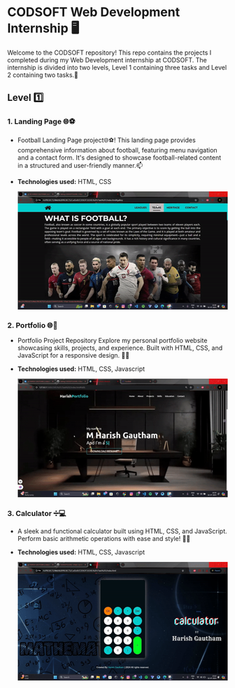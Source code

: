 # CODSOFT Web Development Internship 🖥️
Welcome to the CODSOFT repository! This repo contains the projects I completed during my Web Development internship at CODSOFT. The internship is divided into two levels, Level 1 containing three tasks and Level 2 containing two tasks.📝

## Level 1️⃣

### 1. Landing Page 🌐⚽
- Football Landing Page project🌐⚽! This landing page provides comprehensive information about football, featuring menu navigation and a contact form. It's designed to showcase football-related content in a structured and user-friendly manner.📫
- **Technologies used:** HTML, CSS

  ![image](https://github.com/harishy0406/CODSOFT/blob/main/Task1.gif)

  
### 2. Portfolio 🌐💼
- Portfolio Project Repository Explore my personal portfolio website showcasing skills, projects, and experience. Built with HTML, CSS, and JavaScript for a responsive design. 💼🚀
- **Technologies used:** HTML, CSS, Javascript

  ![image](https://github.com/harishy0406/CODSOFT/blob/main/Task2.gif)

### 3. Calculator  ➗💻
- A sleek and functional calculator built using HTML, CSS, and JavaScript. Perform basic arithmetic operations with ease and style! 🧮✨
- **Technologies used:** HTML, CSS, Javascript

  ![image](https://github.com/harishy0406/CODSOFT/blob/main/Task3.gif)
